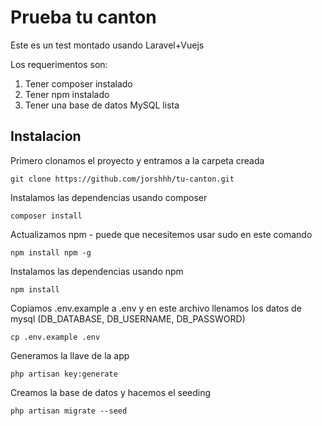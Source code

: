 # Prueba tu canton

Este es un test montado usando Laravel+Vuejs

Los requerimentos son: 

1. Tener composer instalado
2. Tener npm instalado
3. Tener una base de datos MySQL lista

## Instalacion


Primero clonamos el proyecto y entramos a la carpeta creada
```
git clone https://github.com/jorshhh/tu-canton.git
```

Instalamos las dependencias usando composer
```
composer install
```

Actualizamos npm - puede que necesitemos usar sudo en este comando
```
npm install npm -g
```

Instalamos las dependencias usando npm
```
npm install 
```

Copiamos .env.example a .env y en este archivo llenamos los datos de mysql (DB_DATABASE, DB_USERNAME, DB_PASSWORD)
```
cp .env.example .env
```

Generamos la llave de la app
```
php artisan key:generate
```

Creamos la base de datos y hacemos el seeding
```
php artisan migrate --seed
```
